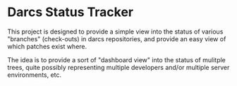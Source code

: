 # Darcs Status Tracker

This project is designed to provide a simple view into the status of
various "branches" (check-outs) in darcs repositories, and provide an
easy view of which patches exist where.

The idea is to provide a sort of "dashboard view" into the status of
mulitple trees, quite possibly representing multiple developers and/or
multiple server environments, etc.
